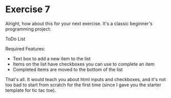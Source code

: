 # Exercise 7

Alright, how about this for your next exercise. It's a classic beginner's programming project:

ToDo List

Required Features:
- Text box to add a new item to the list
- Items on the list have checkboxes you can use to complete an item
- Completed items are moved to the bottom of the list

That's all. It would teach you about html inputs and checkboxes, and it's not too bad to start from scratch for the first time (since I gave you the starter template for tic tac toe).